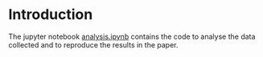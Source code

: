 # Introduction

The jupyter notebook [analysis.ipynb](/exps/analysis.ipynb) contains the code to analyse the data collected and to reproduce the results in the paper.
